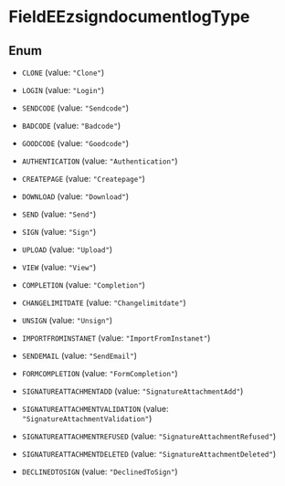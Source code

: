 

# FieldEEzsigndocumentlogType

## Enum


* `CLONE` (value: `"Clone"`)

* `LOGIN` (value: `"Login"`)

* `SENDCODE` (value: `"Sendcode"`)

* `BADCODE` (value: `"Badcode"`)

* `GOODCODE` (value: `"Goodcode"`)

* `AUTHENTICATION` (value: `"Authentication"`)

* `CREATEPAGE` (value: `"Createpage"`)

* `DOWNLOAD` (value: `"Download"`)

* `SEND` (value: `"Send"`)

* `SIGN` (value: `"Sign"`)

* `UPLOAD` (value: `"Upload"`)

* `VIEW` (value: `"View"`)

* `COMPLETION` (value: `"Completion"`)

* `CHANGELIMITDATE` (value: `"Changelimitdate"`)

* `UNSIGN` (value: `"Unsign"`)

* `IMPORTFROMINSTANET` (value: `"ImportFromInstanet"`)

* `SENDEMAIL` (value: `"SendEmail"`)

* `FORMCOMPLETION` (value: `"FormCompletion"`)

* `SIGNATUREATTACHMENTADD` (value: `"SignatureAttachmentAdd"`)

* `SIGNATUREATTACHMENTVALIDATION` (value: `"SignatureAttachmentValidation"`)

* `SIGNATUREATTACHMENTREFUSED` (value: `"SignatureAttachmentRefused"`)

* `SIGNATUREATTACHMENTDELETED` (value: `"SignatureAttachmentDeleted"`)

* `DECLINEDTOSIGN` (value: `"DeclinedToSign"`)



